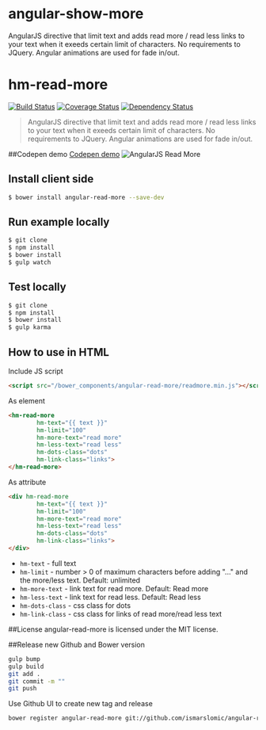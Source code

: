 # angular-show-more
AngularJS directive that limit text and adds read more / read less links to your text when it exeeds certain limit of characters. No requirements to JQuery. Angular animations are used for fade in/out.

# hm-read-more
[![Build Status](https://travis-ci.org/ismarslomic/angular-read-more.svg?branch=master)](https://travis-ci.org/ismarslomic/angular-read-more)
[![Coverage Status](https://coveralls.io/repos/ismarslomic/angular-read-more/badge.svg?branch=master&service=github)](https://coveralls.io/github/ismarslomic/angular-read-more?branch=master)
[![Dependency Status](https://gemnasium.com/ismarslomic/angular-read-more.svg)](https://gemnasium.com/ismarslomic/angular-read-more)
> AngularJS directive that limit text and adds read more / read less links to your text when it exeeds certain limit of characters. No requirements to JQuery. Angular animations are used for fade in/out.

##Codepen demo
[Codepen demo](http://codepen.io/ismarslomic/pen/yYMvrz "Codepen.io: AngularJS Read More Directive")
![AngularJS Read More](angular-read-more.png "AngularJS Read More Directive")

## Install client side
```bash
$ bower install angular-read-more --save-dev 
```

## Run example locally
```bash
$ git clone
$ npm install
$ bower install
$ gulp watch
```

## Test locally
```bash
$ git clone
$ npm install
$ bower install
$ gulp karma
```

## How to use in HTML
Include JS script
```html
<script src="/bower_components/angular-read-more/readmore.min.js"></script>
```

As element
```html
<hm-read-more
		hm-text="{{ text }}" 
		hm-limit="100" 
		hm-more-text="read more" 
		hm-less-text="read less"
		hm-dots-class="dots"
        hm-link-class="links">
</hm-read-more>
```

As attribute
```html
<div hm-read-more
		hm-text="{{ text }}" 
		hm-limit="100" 
		hm-more-text="read more" 
		hm-less-text="read less"
		hm-dots-class="dots"
        hm-link-class="links">
</div>
```

* `hm-text` - full text
* `hm-limit` - number > 0 of maximum characters before adding "..." and the more/less text. Default: unlimited
* `hm-more-text` - link text for read more. Default: Read more
* `hm-less-text` - link text for read less. Default: Read less
* `hm-dots-class` - css class for dots
* `hm-link-class` - css class for links of read more/read less text

##License
angular-read-more is licensed under the MIT license.

##Release new Github and Bower version
```bash
gulp bump
gulp build
git add .
git commit -m ""
git push
```
Use Github UI to create new tag and release
```bash
bower register angular-read-more git://github.com/ismarslomic/angular-read-more.git
```
